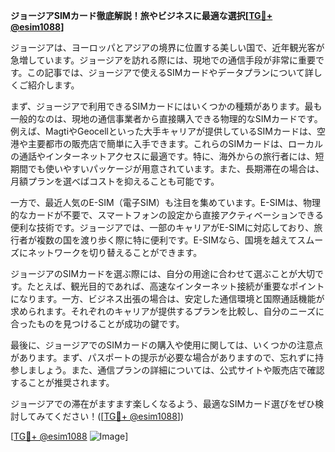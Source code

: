 **ジョージアSIMカード徹底解説！旅やビジネスに最適な選択[[TG💪+ @esim1088](https://t.me/s/esim1088)]**

ジョージアは、ヨーロッパとアジアの境界に位置する美しい国で、近年観光客が急増しています。ジョージアを訪れる際には、現地での通信手段が非常に重要です。この記事では、ジョージアで使えるSIMカードやデータプランについて詳しくご紹介します。

まず、ジョージアで利用できるSIMカードにはいくつかの種類があります。最も一般的なのは、現地の通信事業者から直接購入できる物理的なSIMカードです。例えば、MagtiやGeocellといった大手キャリアが提供しているSIMカードは、空港や主要都市の販売店で簡単に入手できます。これらのSIMカードは、ローカルの通話やインターネットアクセスに最適です。特に、海外からの旅行者には、短期間でも使いやすいパッケージが用意されています。また、長期滞在の場合は、月額プランを選べばコストを抑えることも可能です。

一方で、最近人気のE-SIM（電子SIM）も注目を集めています。E-SIMは、物理的なカードが不要で、スマートフォンの設定から直接アクティベーションできる便利な技術です。ジョージアでは、一部のキャリアがE-SIMに対応しており、旅行者が複数の国を渡り歩く際に特に便利です。E-SIMなら、国境を越えてスムーズにネットワークを切り替えることができます。

ジョージアのSIMカードを選ぶ際には、自分の用途に合わせて選ぶことが大切です。たとえば、観光目的であれば、高速なインターネット接続が重要なポイントになります。一方、ビジネス出張の場合は、安定した通信環境と国際通話機能が求められます。それぞれのキャリアが提供するプランを比較し、自分のニーズに合ったものを見つけることが成功の鍵です。

最後に、ジョージアでのSIMカードの購入や使用に関しては、いくつかの注意点があります。まず、パスポートの提示が必要な場合がありますので、忘れずに持参しましょう。また、通信プランの詳細については、公式サイトや販売店で確認することが推奨されます。

ジョージアでの滞在がますます楽しくなるよう、最適なSIMカード選びをぜひ検討してみてください！([[TG💪+ @esim1088](https://t.me/s/esim1088)])

[[TG💪+ @esim1088](https://t.me/s/esim1088) ![Image](https://i.postimg.cc/Y0z9fWf4/image.png)]